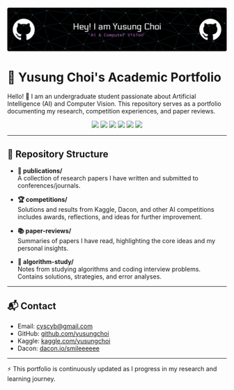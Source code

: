 <p align="center">
  <img src="banner1.png" alt="Banner" width="1000"/>
</p>

# 🌟 Yusung Choi's Academic Portfolio

Hello! 👋 I am an undergraduate student passionate about Artificial Intelligence (AI) and Computer Vision.
This repository serves as a portfolio documenting my research, competition experiences, and paper reviews.

<p align="center">
  
  <img src="https://img.shields.io/badge/Python-3776AB?style=for-the-badge&logo=python&logoColor=white"/>
  <img src="https://img.shields.io/badge/C++-00599C?style=for-the-badge&logo=cplusplus&logoColor=white"/>
  <img src="https://img.shields.io/badge/PyTorch-EE4C2C?style=for-the-badge&logo=pytorch&logoColor=white"/>
  <img src="https://img.shields.io/badge/Kaggle-20BEFF?style=for-the-badge&logo=kaggle&logoColor=white"/>
  <img src="https://img.shields.io/badge/CVPR-Conference-blue?style=for-the-badge"/>
  <img src="https://img.shields.io/badge/ECCV-Conference-green?style=for-the-badge"/>

</p>

---

## 📁 Repository Structure

- **📝 publications/**  
  A collection of research papers I have written and submitted to conferences/journals.

- **🏆 competitions/**  
  Solutions and results from Kaggle, Dacon, and other AI competitions
  includes awards, reflections, and ideas for further improvement.
  
- **📚 paper-reviews/**  
  Summaries of papers I have read, highlighting the core ideas and my personal insights.

- **🧠 algorithm-study/**  
  Notes from studying algorithms and coding interview problems.
  Contains solutions, strategies, and error analyses.
---

## 📬 Contact

- Email: cyscyb@gmail.com
- GitHub: [github.com/yusungchoi](https://github.com/yusungchoi)  
- Kaggle: [kaggle.com/yusungchoi](https://kaggle.com/yusungchoi)  
- Dacon: [dacon.io/smileeeeee](https://dacon.io/profile/smileeeeee)

---

⚡ This portfolio is continuously updated as I progress in my research and learning journey.
